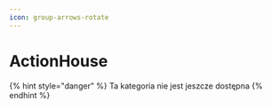 ```yaml
---
icon: group-arrows-rotate
---
```


# ActionHouse

{% hint style="danger" %}
Ta kategoria nie jest jeszcze dostępna
{% endhint %}
